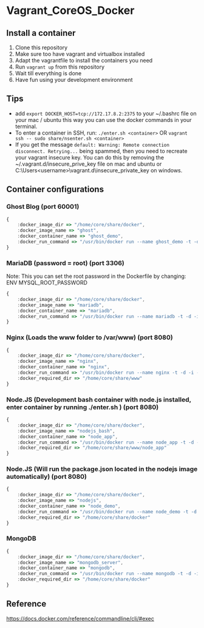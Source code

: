 Vagrant_CoreOS_Docker
=====================

## Install a container
1. Clone this repository
2. Make sure too have vagrant and virtualbox installed
3. Adapt the vagrantfile to install the containers you need
3. Run `vagrant up` from this repository
4. Wait till everything is done
5. Have fun using your development environment

## Tips
- add `export DOCKER_HOST=tcp://172.17.8.2:2375` to your ~/.bashrc file on your mac / ubuntu
this way you can use the docker commands in your terminal.
- To enter a container in SSH, run: `./enter.sh <container>` OR `vagrant ssh -- sudo share/nsenter.sh <container>`
- If you get the message  `default: Warning: Remote connection disconnect. Retrying...` being spammed, then you need to recreate your vagrant insecure key. You can do this by removing the ~/.vagrant.d/insecure_prive_key file on mac and ubuntu or C:\Users\<username>\vagrant.d\insecure_private_key on windows.

## Container configurations
### Ghost Blog (port 60001)
```javascript
{
    :docker_image_dir => "/home/core/share/docker",
    :docker_image_name => "ghost",
    :docker_container_name => "ghost_demo",
    :docker_run_command => "/usr/bin/docker run --name ghost_demo -t -d -i -p 60001:2368 -e environment=development ghost"
}
```

### MariaDB (password = root) (port 3306)

Note: This you can set the root password in the Dockerfile by changing: ENV MYSQL_ROOT_PASSWORD

```javascript
{
    :docker_image_dir => "/home/core/share/docker",
    :docker_image_name => "mariadb",
    :docker_container_name => "mariadb",
    :docker_run_command => "/usr/bin/docker run --name mariadb -t -d -i -p 3306:3306 -e MYSQL_ROOT_PASSWORD=root mariadb"
}
```

### Nginx (Loads the www folder to /var/www) (port 8080)
```javascript
{
    :docker_image_dir => "/home/core/share/docker",
    :docker_image_name => "nginx",
    :docker_container_name => "nginx",
    :docker_run_command => "/usr/bin/docker run --name nginx -t -d -i -p 80:80 -v /home/core/share/www:/var/www -v /home/core/share/logs:/var/log nginx",
    :docker_required_dir => "/home/core/share/www"
}
```

### Node.JS (Development bash container with node.js installed, enter container by running ./enter.sh <containerName>) (port 8080)
```javascript
{
    :docker_image_dir => "/home/core/share/docker",
    :docker_image_name => "nodejs_bash",
    :docker_container_name => "node_app",
    :docker_run_command => "/usr/bin/docker run --name node_app -t -d -i -p 8080:8080 nodejs_bash -v /home/core/share/www:/var/www",
    :docker_required_dir => "/home/core/share/www/node_app"
}
```

### Node.JS (Will run the package.json located in the nodejs image automatically) (port 8080)
```javascript
{
    :docker_image_dir => "/home/core/share/docker",
    :docker_image_name => "nodejs",
    :docker_container_name => "node_demo",
    :docker_run_command => "/usr/bin/docker run --name node_demo -t -d -i -p 8080:8080 nodejs",
    :docker_required_dir => "/home/core/share/docker"
}
```

### MongoDB
```javascript
{
    :docker_image_dir => "/home/core/share/docker",
    :docker_image_name => "mongodb_server",
    :docker_container_name => "mongodb",
    :docker_run_command => "/usr/bin/docker run --name mongodb -t -d -i -p 27017:27017 mongodb_server",
    :docker_required_dir => "/home/core/share/docker"
}
```

## Reference
https://docs.docker.com/reference/commandline/cli/#exec
